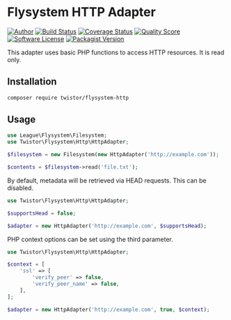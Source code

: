 # Flysystem HTTP Adapter

[![Author](http://img.shields.io/badge/author-@chrisleppanen-blue.svg?style=flat-square)](https://twitter.com/chrisleppanen)
[![Build Status](https://img.shields.io/travis/twistor/flysystem-http/master.svg?style=flat-square)](https://travis-ci.org/twistor/flysystem-http)
[![Coverage Status](https://img.shields.io/scrutinizer/coverage/g/twistor/flysystem-http.svg?style=flat-square)](https://scrutinizer-ci.com/g/twistor/flysystem-http/code-structure)
[![Quality Score](https://img.shields.io/scrutinizer/g/twistor/flysystem-http.svg?style=flat-square)](https://scrutinizer-ci.com/g/twistor/flysystem-http)
[![Software License](https://img.shields.io/badge/license-MIT-brightgreen.svg?style=flat-square)](LICENSE)
[![Packagist Version](https://img.shields.io/packagist/v/twistor/flysystem-http.svg?style=flat-square)](https://packagist.org/packages/twistor/flysystem-http)

This adapter uses basic PHP functions to access HTTP resources. It is read only.

## Installation

```bash
composer require twistor/flysystem-http
```

## Usage

```php
use League\Flysystem\Filesystem;
use Twistor\Flysystem\Http\HttpAdapter;

$filesystem = new Filesystem(new HttpAdapter('http://example.com'));

$contents = $filesystem->read('file.txt');
```

By default, metadata will be retrieved via HEAD requests. This can be disabled.

```php
use Twistor\Flysystem\Http\HttpAdapter;

$supportsHead = false;

$adapter = new HttpAdapter('http://example.com', $supportsHead);
```

PHP context options can be set using the third parameter.
```php
use Twistor\Flysystem\Http\HttpAdapter;

$context = [
    'ssl' => [
        'verify_peer' => false,
        'verify_peer_name' => false,
    ],
];

$adapter = new HttpAdapter('http://example.com', true, $context);
```
